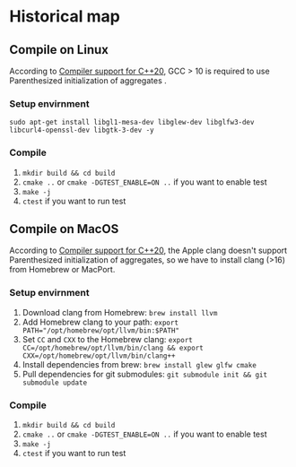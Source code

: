 # Historical map

## Compile on Linux

According to [Compiler support for C++20](https://en.cppreference.com/w/cpp/compiler_support/20),
GCC > 10 is required to use Parenthesized initialization of aggregates .

### Setup envirnment

`sudo apt-get install libgl1-mesa-dev libglew-dev libglfw3-dev libcurl4-openssl-dev libgtk-3-dev -y`

### Compile

1. `mkdir build && cd build`
2. `cmake ..` or `cmake -DGTEST_ENABLE=ON ..` if you want to enable test
3. `make -j`
4. `ctest` if you want to run test

## Compile on MacOS

According to [Compiler support for C++20](https://en.cppreference.com/w/cpp/compiler_support/20), 
the Apple clang doesn't support Parenthesized initialization of aggregates, so we have to install
clang (>16) from Homebrew or MacPort.

### Setup envirnment
1. Download clang from Homebrew: `brew install llvm` 
2. Add Homebrew clang to your path: `export PATH="/opt/homebrew/opt/llvm/bin:$PATH"`
3. Set `CC` and `CXX` to the Homebrew clang: `export CC=/opt/homebrew/opt/llvm/bin/clang && export CXX=/opt/homebrew/opt/llvm/bin/clang++`
4. Install dependencies from brew: `brew install glew glfw cmake`
5. Pull dependencies for git submodules: `git submodule init && git submodule update`

### Compile

1. `mkdir build && cd build`
2. `cmake ..` or `cmake -DGTEST_ENABLE=ON ..` if you want to enable test
3. `make -j`
4. `ctest` if you want to run test